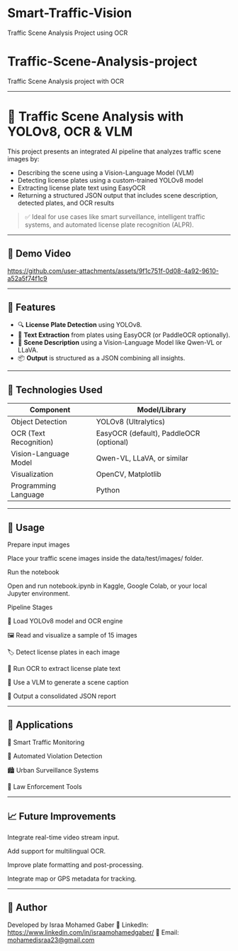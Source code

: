 # Smart-Traffic-Vision
Traffic Scene Analysis Project using OCR

# Traffic-Scene-Analysis-project
Traffic Scene Analysis project with OCR

---

# 🚦 Traffic Scene Analysis with YOLOv8, OCR & VLM

This project presents an integrated AI pipeline that analyzes traffic scene images by:
- Describing the scene using a Vision-Language Model (VLM)
- Detecting license plates using a custom-trained YOLOv8 model
- Extracting license plate text using EasyOCR
- Returning a structured JSON output that includes scene description, detected plates, and OCR results

> ✅ Ideal for use cases like smart surveillance, intelligent traffic systems, and automated license plate recognition (ALPR).

---

## 🎥 Demo Video

https://github.com/user-attachments/assets/9f1c751f-0d08-4a92-9610-a52a5f74f1c9

---

## 📌 Features

- 🔍 **License Plate Detection** using YOLOv8.
- 🧾 **Text Extraction** from plates using EasyOCR (or PaddleOCR optionally).
- 🧠 **Scene Description** using a Vision-Language Model like Qwen-VL or LLaVA.
- 📦 **Output** is structured as a JSON combining all insights.

---

## 🧠 Technologies Used

| Component              | Model/Library       |
|------------------------|---------------------|
| Object Detection       | YOLOv8 (Ultralytics)|
| OCR (Text Recognition) | EasyOCR (default), PaddleOCR (optional) |
| Vision-Language Model  | Qwen-VL, LLaVA, or similar |
| Visualization          | OpenCV, Matplotlib  |
| Programming Language   | Python              |

---

## 🚀 Usage
Prepare input images

Place your traffic scene images inside the data/test/images/ folder.

Run the notebook

Open and run notebook.ipynb in Kaggle, Google Colab, or your local Jupyter environment.

Pipeline Stages

🔧 Load YOLOv8 model and OCR engine

🖼️ Read and visualize a sample of 15 images

🏷️ Detect license plates in each image

🔡 Run OCR to extract license plate text

📜 Use a VLM to generate a scene caption

🧾 Output a consolidated JSON report


---

## 🎯 Applications
🚗 Smart Traffic Monitoring

🛑 Automated Violation Detection

🏙️ Urban Surveillance Systems

🚓 Law Enforcement Tools

---

## 📈 Future Improvements
Integrate real-time video stream input.

Add support for multilingual OCR.

Improve plate formatting and post-processing.

Integrate map or GPS metadata for tracking.

---

## 👤 Author
Developed by Israa Mohamed Gaber
🔗 LinkedIn: https://www.linkedin.com/in/israamohamedgaber/
📧 Email: mohamedisraa23@gmail.com
